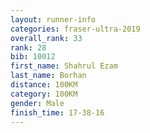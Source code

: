 ```yaml
---
layout: runner-info 
categories: fraser-ultra-2019 
overall_rank: 33
rank: 28
bib: 10012
first_name: Shahrul Ezam
last_name: Borhan
distance: 100KM
category: 100KM
gender: Male
finish_time: 17-38-16
---
```

